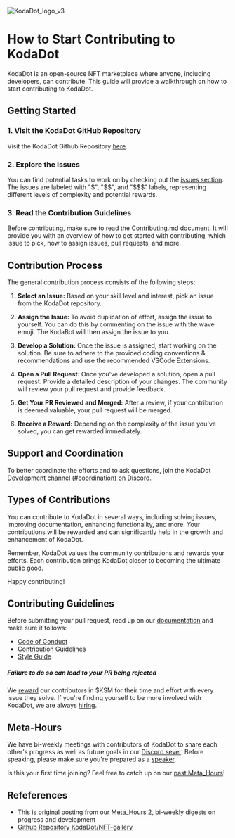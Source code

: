 ![KodaDot_logo_v3](/assets/koda-v3.png)

# How to Start Contributing to KodaDot

KodaDot is an open-source NFT marketplace where anyone, including developers, can contribute. This guide will provide a walkthrough on how to start contributing to KodaDot.

## Getting Started

### 1. Visit the KodaDot GitHub Repository

Visit the KodaDot Github Repository [here](https://github.com/kodadot). 

### 2. Explore the Issues

You can find potential tasks to work on by checking out the [issues section](https://github.com/kodadot/nft-gallery/issues?q=is%3Aissue+is%3Aopen+label%3A%22good+first+issue%22). The issues are labeled with "$", "$$", and "$$$" labels, representing different levels of complexity and potential rewards.

### 3. Read the Contribution Guidelines

Before contributing, make sure to read the [Contributing.md](https://github.com/kodadot/nft-gallery/blob/main/CONTRIBUTING.md) document. It will provide you with an overview of how to get started with contributing, which issue to pick, how to assign issues, pull requests, and more.

## Contribution Process

The general contribution process consists of the following steps:

1. **Select an Issue:** Based on your skill level and interest, pick an issue from the KodaDot repository.

2. **Assign the Issue:** To avoid duplication of effort, assign the issue to yourself. You can do this by commenting on the issue with the wave emoji. The KodaBot will then assign the issue to you.

3. **Develop a Solution:** Once the issue is assigned, start working on the solution. Be sure to adhere to the provided coding conventions & recommendations and use the recommended VSCode Extensions.

4. **Open a Pull Request:** Once you've developed a solution, open a pull request. Provide a detailed description of your changes. The community will review your pull request and provide feedback.

5. **Get Your PR Reviewed and Merged:** After a review, if your contribution is deemed valuable, your pull request will be merged.

6. **Receive a Reward:** Depending on the complexity of the issue you've solved, you can get rewarded immediately.

## Support and Coordination

To better coordinate the efforts and to ask questions, join the KodaDot [Development channel (#coordination) on Discord](https://discord.gg/4CeHXamhqB).

## Types of Contributions

You can contribute to KodaDot in several ways, including solving issues, improving documentation, enhancing functionality, and more. Your contributions will be rewarded and can significantly help in the growth and enhancement of KodaDot.

Remember, KodaDot values the community contributions and rewards your efforts. Each contribution brings KodaDot closer to becoming the ultimate public good.

Happy contributing!




## Contributing Guidelines

Before submitting your pull request, read up on our [documentation](https://docs.kodadot.xyz) and make sure it follows:

- [Code of Conduct](https://github.com/kodadot/nft-gallery/blob/main/CODE_OF_CONDUCT.md)
- [Contribution Guidelines](https://github.com/kodadot/nft-gallery/blob/main/CONTRIBUTING.md)
- [Style Guide](https://github.com/kodadot/nft-gallery/blob/main/STYLE_GUIDE.md)

##### **Failure to do so can lead to your PR being rejected**

We [reward](https://github.com/kodadot/nft-gallery/blob/main/REWARDS.md) our contributors in $KSM for their time and effort with every issue they solve. If you're finding yourself to be more involved with KodaDot, we are always [hiring](https://github.com/kodadot/nft-gallery/blob/main/HIRING.md).

 ## Meta-Hours

 We have bi-weekly meetings with contributors of KodaDot to share each other's progress as well as future goals in our [Discord sever](https://discord.gg/kodadot). Before speaking, please make sure you're prepared as a [speaker](meta-hours.md). 

Is this your first time joining? Feel free to catch up on our [past Meta_Hours](https://github.com/kodadot/nft-gallery/discussions/categories/meta-hours)! 





## Refeferences
- This is original posting from our [Meta_Hours 2](https://github.com/kodadot/nft-gallery/discussions/1699), bi-weekly digests on progress and development
- [Github Repository KodaDot/NFT-gallery](https://github.com/kodadot/nft-gallery/issues/)

